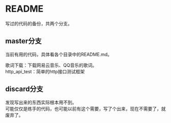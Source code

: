 # README

写过的代码的备份，共两个分支。

## master分支

当前有用的代码，具体看各个目录中的README.md。  

歌词下载：下载网易云音乐、QQ音乐的歌词。  
http_api_test：简单的http接口测试框架

## discard分支

发现写出来的东西实际根本用不到。  
可能仅仅是练手的代码，也可能以前有这个需要，写了个出来，现在不需要了，就废弃了。